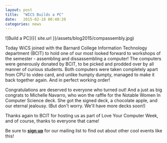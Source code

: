 ```yaml
---
layout: post
title:  "WICS Builds a PC"
date:   2015-02-18 00:40:20
categories: news
---
```


![Build a PC]({{ site.url }}/assets/blog2015/compassembly.jpg)

Today WiCS joined with the Barnard College Information Technology department (BCIT) to hold one of our most looked forward to workshops of the semester - assembling and dissassembling a computer! The computers were generously donated by BCIT, to be picked and prodded over by all manner of curious students. Both computers were taken completely apart from CPU to video card, and unlike humpty dumpty, managed to make it back together again. And in perfect working order! 

Congratulations are deserved to everyone who turned out! And a just as big congrats to Michelle Navarro, who won the raffle for the Notable Women In Computer Science deck. She got the signed deck, a chocolate apple, and our eternal jealousy. (But don't worry. We'll have more decks soon!)

Thanks again to BCIT for hosting us as part of Love Your Computer Week, and of course, thanks to everyone that came! 

Be sure to [**sign up**][mailinglist] for our mailing list to find out about other cool events like this!

[mailinglist]: http://columbia.us9.list-manage.com/subscribe?u=4c6a1c710f8ab9cce10272368&id=593b5faa43
